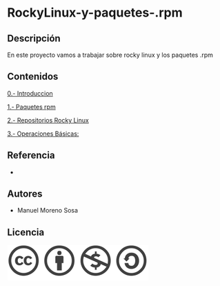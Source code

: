 # RockyLinux-y-paquetes-.rpm

## Descripción
En este proyecto vamos a trabajar sobre rocky linux y los paquetes .rpm

## Contenidos
 [0.- Introduccion](Contenidos/modulo0.md)
 
 [1.- Paquetes rpm](Contenidos/modulo1.md)
 
 [2.- Repositorios Rocky Linux](Contenidos/modulo2.md)
 
 [3.- Operaciones Básicas:](Contenidos/modulo3.md)

## Referencia

- []()

## Autores

- Manuel Moreno Sosa

## Licencia

![image](Contenidos/licencia.png)
